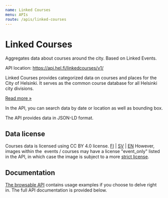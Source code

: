 ```yaml
---
name: Linked Courses
menu: APIs
route: /apis/linked-courses
---
```



# Linked Courses

Aggregates data about courses around the city. Based on Linked Events.

API location: <https://api.hel.fi/linkedcourses/v1/>

Linked Courses provides categorized data on courses and places for the City of Helsinki. It serves as the common course database for all Helsinki city divisions.

[Read more »](https://dev.hel.fi/projects/linked-events/)

In the API, you can search data by date or location as well as bounding box.

The API provides data in JSON-LD format.

Data license
------------

Courses data is licensed using CC BY 4.0 license. [FI](http://creativecommons.org/licenses/by/4.0/deed.fi) | [SV](http://creativecommons.org/licenses/by/4.0/deed.sv) | [EN](http://creativecommons.org/licenses/by/4.0/deed.en) However, images within the  events / courses may have a license "event_only" listed in the API, in which case the image is subject to a more [strict license](https://api.hel.fi/linkedevents/v1).

Documentation
-------------

[The browsable API](https://linkedcourses-api.test.hel.ninja/linkedcourses-test/v1/) contains usage examples if you choose to delve right in. The full API documentation is provided below.
